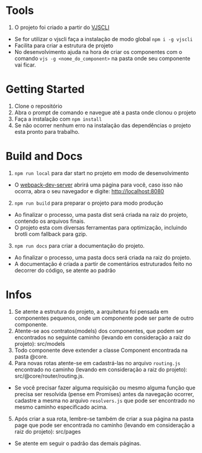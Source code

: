 # Tools

1. O projeto foi criado a partir do [VJSCLI](https://www.npmjs.com/package/vjscli)

- Se for utilizar o vjscli faça a instalação de modo global `npm i -g vjscli`
- Facilita para criar a estrutura de projeto
- No desenvolvimento ajuda na hora de criar os componentes com o comando `vjs -g <nome_do_component>` na pasta onde seu
  componente vai ficar.

# Getting Started

1. Clone o repositório
2. Abra o prompt de comando e navegue até a pasta onde clonou o projeto
3. Faça a instalação com `npm install`
4. Se não ocorrer nenhum erro na instalação das dependências o projeto esta pronto para trabalho.

# Build and Docs

1. `npm run local` para dar start no projeto em modo de desenvolvimento

- O [webpack-dev-server](https://webpack.js.org/configuration/dev-server/) abrirá uma página para você, caso isso não
  ocorra, abra o seu navegador e digite: [http://localhost:8080](http://localhost:8080)

2. `npm run build` para preparar o projeto para modo produção

- Ao finalizar o processo, uma pasta dist será criada na raiz do projeto, contendo os arquivos finais.
- O projeto esta com diversas ferramentas para optimização, incluindo brotli com fallback para gzip.

3. `npm run docs` para criar a documentação do projeto.

- Ao finalizar o processo, uma pasta docs será criada na raiz do projeto.
- A documentação é criada a partir de comentários estruturados feito no decorrer do código, se atente ao padrão

# Infos

1. Se atente a estrutura do projeto, a arquitetura foi pensada em componentes pequenos, onde um componente pode ser
   parte de outro componente.
2. Atente-se aos contratos(models) dos componentes, que podem ser encontrados no seguinte caminho (levando em
   consideração a raiz do projeto): src/models
3. Todo componente deve extender a classe Component encontrada na pasta @core.
4. Para novas rotas atente-se em cadastrá-las no arquivo `routing.js` encontrado no caminho (levando em consideração a
   raiz do projeto): src/@core/router/routing.js.

- Se você precisar fazer alguma requisição ou mesmo alguma função que precisa ser resolvida (pense em Promises) antes da
  navegação ocorrer, cadastre a mesma no arquivo `resolvers.js` que pode ser encontrado no mesmo caminho especificado
  acima.

5. Após criar a sua rota, lembre-se também de criar a sua página na pasta page que pode ser encontrada no caminho
   (levando em consideração a raiz do projeto): src/pages

- Se atente em seguir o padrão das demais páginas.

